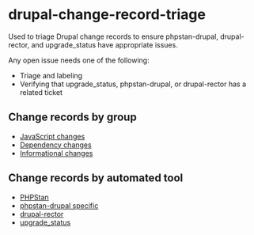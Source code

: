 # drupal-change-record-triage
Used to triage Drupal change records to ensure phpstan-drupal, drupal-rector, and upgrade_status have appropriate issues.

Any open issue needs one of the following:

- Triage and labeling
- Verifying that upgrade_status, phpstan-drupal, or drupal-rector has a related ticket

## Change records by group

* [JavaScript changes](https://github.com/mglaman/drupal-change-record-triage/issues?q=is%3Aissue+sort%3Aupdated-desc+label%3AJavaScript+)
* [Dependency changes](https://github.com/mglaman/drupal-change-record-triage/issues?q=is%3Aissue+sort%3Aupdated-desc+label%3ADependencies)
* [Informational changes](https://github.com/mglaman/drupal-change-record-triage/issues?q=is%3Aissue+sort%3Aupdated-desc+label%3AInformational)

## Change records by automated tool

* [PHPStan](https://github.com/mglaman/drupal-change-record-triage/issues?q=is%3Aissue+sort%3Aupdated-desc+label%3Aphpstan%2Cphpstan-deprecations%2Cphpstan-drupal)
* [phpstan-drupal specific](https://github.com/mglaman/drupal-change-record-triage/issues?q=is%3Aissue+sort%3Aupdated-desc+label%3Aphpstan-drupal)
* [drupal-rector](https://github.com/mglaman/drupal-change-record-triage/issues?q=is%3Aissue+sort%3Aupdated-desc+label%3Adrupal-rector)
* [upgrade_status](https://github.com/mglaman/drupal-change-record-triage/issues?q=is%3Aissue+sort%3Aupdated-desc+label%3Aupgrade_status)
